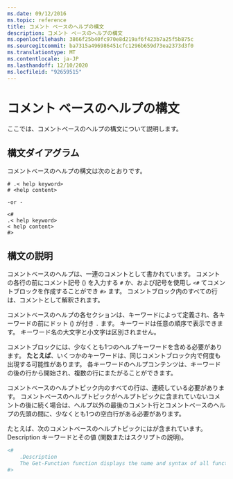 ```yaml
---
ms.date: 09/12/2016
ms.topic: reference
title: コメント ベースのヘルプの構文
description: コメント ベースのヘルプの構文
ms.openlocfilehash: 3866f25b40fc970e8d219af6f423b7a25f5b875c
ms.sourcegitcommit: ba7315a496986451cfc1296b659d73ea2373d3f0
ms.translationtype: MT
ms.contentlocale: ja-JP
ms.lasthandoff: 12/10/2020
ms.locfileid: "92659515"
---
```

# <a name="syntax-of-comment-based-help"></a>コメント ベースのヘルプの構文

ここでは、コメントベースのヘルプの構文について説明します。

## <a name="syntax-diagram"></a>構文ダイアグラム

 コメントベースのヘルプの構文は次のとおりです。

```
# .< help keyword>
# <help content>

-or -

<#
.< help keyword>
< help content>
#>
```

## <a name="syntax-description"></a>構文の説明

 コメントベースのヘルプは、一連のコメントとして書かれています。 コメントの各行の前にコメント記号 () を入力する `#` か、および記号を使用し `<#` てコメントブロックを作成することができ `#>` ます。 コメントブロック内のすべての行は、コメントとして解釈されます。

 コメントベースのヘルプの各セクションは、キーワードによって定義され、各キーワードの前にドット () が付き `.` ます。 キーワードは任意の順序で表示できます。 キーワード名の大文字と小文字は区別されません。

 コメントブロックには、少なくとも1つのヘルプキーワードを含める必要があります。 **たとえば**、いくつかのキーワードは、同じコメントブロック内で何度も出現する可能性があります。 各キーワードのヘルプコンテンツは、キーワードの後の行から開始され、複数の行にまたがることができます。

 コメントベースのヘルプトピック内のすべての行は、連続している必要があります。 コメントベースのヘルプトピックがヘルプトピックに含まれていないコメントの後に続く場合は、ヘルプ以外の最後のコメント行とコメントベースのヘルプの先頭の間に、少なくとも1つの空白行がある必要があります。

 たとえば、次のコメントベースのヘルプトピックにはが含まれています。Description キーワードとその値 (関数またはスクリプトの説明)。

```powershell
<#
    .Description
    The Get-Function function displays the name and syntax of all functions in the session.
#>
```
